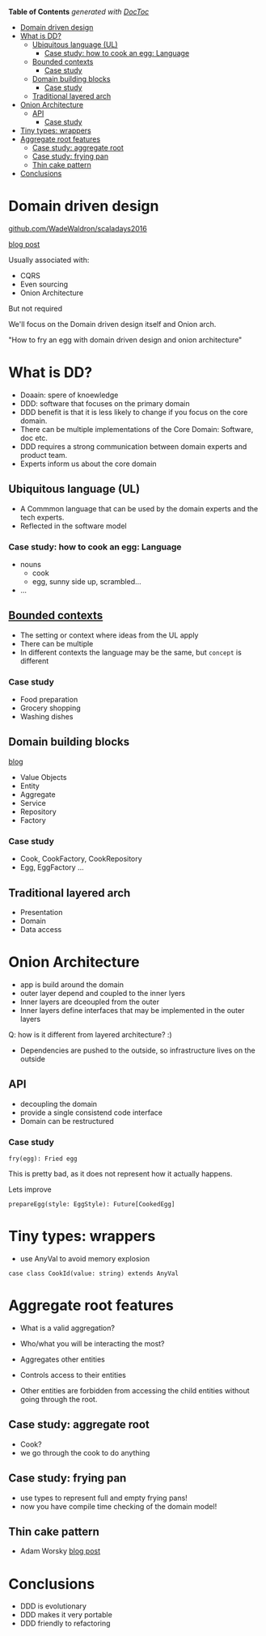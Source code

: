 <!-- START doctoc generated TOC please keep comment here to allow auto update -->
<!-- DON'T EDIT THIS SECTION, INSTEAD RE-RUN doctoc TO UPDATE -->
**Table of Contents**  *generated with [DocToc](https://github.com/thlorenz/doctoc)*

- [Domain driven design](#domain-driven-design)
- [What is DD?](#what-is-dd)
  - [Ubiquitous language (UL)](#ubiquitous-language-ul)
    - [Case study: how to cook an egg: Language](#case-study-how-to-cook-an-egg-language)
  - [Bounded contexts](#bounded-contexts)
    - [Case study](#case-study)
  - [Domain building blocks](#domain-building-blocks)
    - [Case study](#case-study-1)
  - [Traditional layered arch](#traditional-layered-arch)
- [Onion Architecture](#onion-architecture)
  - [API](#api)
    - [Case study](#case-study-2)
- [Tiny types: wrappers](#tiny-types-wrappers)
- [Aggregate root features](#aggregate-root-features)
  - [Case study: aggregate root](#case-study-aggregate-root)
  - [Case study: frying pan](#case-study-frying-pan)
  - [Thin cake pattern](#thin-cake-pattern)
- [Conclusions](#conclusions)

<!-- END doctoc generated TOC please keep comment here to allow auto update -->

# Domain driven design

[github.com/WadeWaldron/scaladays2016](https://github.com/WadeWaldron/scaladays2016)

[blog
post](http://boldradius.com/blog-post/VCRYijIAAHhescgX/domain-driven-design-through-onion-architecture)

Usually associated with:

- CQRS
- Even sourcing
- Onion Architecture

But not required

We'll focus on the Domain driven design itself and Onion arch.

"How to fry an egg with domain driven design and onion architecture"


# What is DD?

- Doaain: spere of knoewledge
- DDD: software that focuses on the primary domain
- DDD benefit is that it is less likely to change if you focus on the core
  domain.
- There can be multiple implementations of the Core Domain: Software, doc etc.
- DDD requires a strong communication between domain experts and product team.
- Experts inform us about the core domain

## Ubiquitous language (UL)

- A Commmon language that can be used by the domain experts and the tech
  experts.
- Reflected in the software model

### Case study: how to cook an egg: Language

- nouns
  - cook
  - egg, sunny side up, scrambled...
- ...

## [Bounded contexts](http://martinfowler.com/bliki/BoundedContext.html)

- The setting or context where ideas from the UL apply
- There can be multiple
- In different contexts the language may be the same, but `concept` is different

### Case study

  - Food preparation
  - Grocery shopping
  - Washing dishes

## Domain building blocks

[blog](https://blog.lelonek.me/ddd-building-blocks-for-ruby-developers-cdc6c25a80d2#.2aelchdvj)

- Value Objects
- Entity
- Aggregate
- Service
- Repository
- Factory

### Case study

  - Cook, CookFactory, CookRepository
  - Egg, EggFactory
  ...

## Traditional layered arch

- Presentation
- Domain
- Data access

# Onion Architecture

- app is build around the domain
- outer layer depend and coupled to the inner lyers
- Inner layers are dceoupled from the outer
- Inner layers define interfaces that may be implemented in the outer layers

Q: how is it different from layered architecture? :)

- Dependencies are pushed to the outside, so infrastructure lives on the outside

## API

 - decoupling the domain
 - provide a single consistend code interface
 - Domain can be restructured

### Case study

```
fry(egg): Fried egg
```

This is pretty bad, as it does not represent how it actually happens.

Lets improve

```
prepareEgg(style: EggStyle): Future[CookedEgg]
```

# Tiny types: wrappers

- use AnyVal to avoid memory explosion

```
case class CookId(value: string) extends AnyVal
```


# Aggregate root features

- What is a valid aggregation?
- Who/what you will be interacting the most?

- Aggregates other entities
- Controls access to their entities
- Other entities are forbidden from accessing the child entities without going
  through the root.

## Case study: aggregate root

- Cook?
- we go through the cook to do anything

## Case study: frying pan

- use types to represent full and empty frying pans!
- now you have compile time checking of the domain model!


## Thin cake pattern

- Adam Worsky
[blog post](http://www.warski.org/blog/2014/02/using-scala-traits-as-modules-or-the-thin-cake-pattern/)

# Conclusions

- DDD is evolutionary
- DDD makes it very portable
- DDD friendly to refactoring
